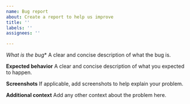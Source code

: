 ```yaml
---
name: Bug report
about: Create a report to help us improve
title: ''
labels: ''
assignees: ''

---
```


*What is the bug**
A clear and concise description of what the bug is.

**Expected behavior**
A clear and concise description of what you expected to happen.

**Screenshots**
If applicable, add screenshots to help explain your problem.

**Additional context**
Add any other context about the problem here.
